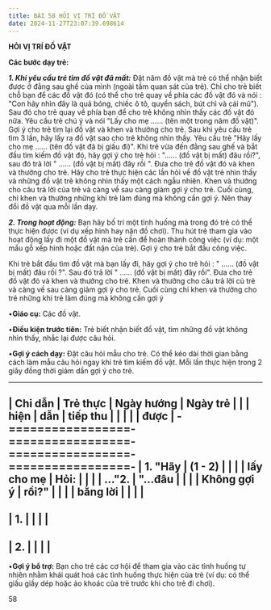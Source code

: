 ```yaml
---
title: BÀI 58 HỎI VỊ TRÍ ĐỒ VẬT
date: 2024-11-27T23:07:39.698614
---
```


**HỎI VỊ TRÍ ĐỒ VẬT**

**Các bước dạy trẻ:**

***1. Khi yêu cầu trẻ tìm đồ vật đã mất:*** Đặt năm đồ vật mà trẻ có
thể nhận biết được ở đằng sau ghế của mình (ngoài tầm quan sát của
trẻ). Chỉ cho trẻ biết chỗ bạn để các đồ vật đó (có thể cho trẻ quay
về phía các đồ vật đó và nói : "Con hãy nhìn đây là quả bóng, chiếc ô
tô, quyển sách, bút chì và cái mũ"). Sau đó cho trẻ quay về phía bạn
để cho trẻ không nhìn thấy các đồ vật đó nữa. Yêu cầu trẻ chú ý và nói
"Lấy cho mẹ ...... (tên một trong năm đồ vật)". Gợi ý cho trẻ tìm
lại đồ vật và khen và thưởng cho trẻ. Sau khi yêu cầu trẻ tìm 3 lần,
hãy lấy ra đồ vật sao cho trẻ không nhìn thấy. Yêu cầu trẻ "Hãy lấy
cho mẹ ...... (tên đồ vật đã bị giấu đi)". Khi trẻ vừa đến đằng sau
ghế và bắt đầu tìm kiếm đồ vật đó, hãy gợi ý cho trẻ hỏi : "......
(đồ vật bị mất) đâu rồi?", sau đó trả lời " ...... (đồ vật bị mất)
đây rồi ". Đưa cho trẻ đồ vật đó và khen và thưởng cho trẻ. Hãy cho
trẻ thực hiện các lần hỏi về đồ vật trẻ nhìn thấy và những đồ vật trẻ
không nhìn thấy một cách ngẫu nhiên. Khen và thưởng cho câu trả lời
của trẻ và càng về sau càng giảm gợi ý cho trẻ. Cuối cùng, chỉ khen và
thưởng những khi trẻ làm đúng mà không cần gợi ý. Nên thay đổi đồ vật
qua mỗi lần dạy.

***2. Trong hoạt động:*** Bạn hãy bố trí một tình huống mà trong đó
trẻ có thể thực hiện được (ví dụ xếp hình hay nặn đồ chơi). Thu hút
trẻ tham gia vào hoạt động lấy đi một đồ vật mà trẻ cần để hoàn thành
công việc (ví dụ: một mẩu gỗ xếp hình hoặc đất nặn của trẻ). Gợi ý cho
trẻ bắt đầu công việc.

Khi trẻ bắt đầu tìm đồ vật mà bạn lấy đi, hãy gợi ý cho trẻ hỏi : "
...... (đồ vật bị mất) đâu rồi ?". Sau đó trả lời " ...... (đồ vật
bị mất) đây rồi". Đưa cho trẻ đồ vật đó và khen và thưởng cho trẻ.
Khen và thưởng cho câu trả lời củ trẻ và càng về sau càng giảm gợi ý
cho trẻ. Cuối cùng chỉ khen và thưởng cho trẻ những khi trẻ làm đúng
mà không cần gợi ý

•**Giáo cụ:** Các đồ vật.

•**Điều kiện trước tiên:** Trẻ biết nhận biết đồ vật, tìm những đồ vật
không nhìn thấy, nhắc lại được câu hỏi.

•**Gợi ý cách dạy:** Đặt câu hỏi mẫu cho trẻ. Có thể kéo dài thời gian
bằng cách làm mẫu câu hỏi ngay khi trẻ tìm kiếm đồ vật. Mỗi lần thực
hiện trong 2 giây đồng thời giảm dần gợi ý cho trẻ.

-------------------------------------------------------------------------
| **Chỉ dẫn**     | **Trẻ thực      | **Ngày hướng  | **Ngày trẻ    |
|                 | hiện**          | dẫn**         | tiếp thu      |
|                 |                 |                 | được**        |
-=================-=================-=================-=================-
| **1.** "**Hãy | **(1 - 2)     |                 |                 |
| lấy cho mẹ    | Hỏi:**        |                 |                 |
| ...**"**2.   | "**...đâu    |                 |                 |
| Không gợi ý   | rồi?**"       |                 |                 |
| bằng lời**    |                 |                 |                 |
-------------------------------------------------------------------------
| 1.           |                 |                 |                 |
-------------------------------------------------------------------------
| 2.           |                 |                 |                 |
-------------------------------------------------------------------------

•**Gợi ý bổ trợ:** Bạn cho trẻ các cơ hội để tham gia vào các tình
huống tự nhiên nhằm khái quát hoá các tình huống thực hiện của trẻ (ví
dụ: có thể giấu giầy dép hoặc áo khoác của trẻ trước khi cho trẻ đi
chơi).

58

